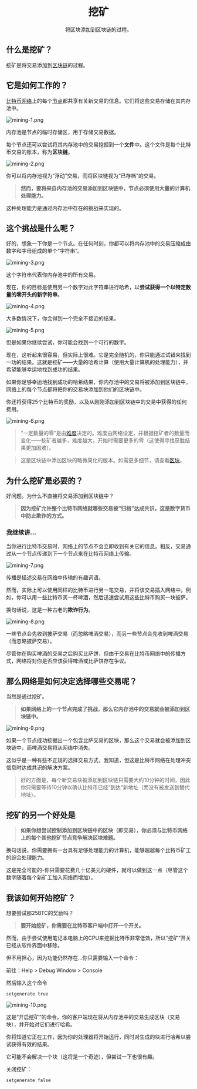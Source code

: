 # <center>挖矿</center>
<center>将区块添加到区块链的过程。</center>

## 什么是挖矿？
挖矿是将交易添加到[区块链](./1.Blockchain/Blockchain.md)的过程。

## 它是如何工作的？
[比特币网络](../1.Network/Network.md)上的每个[节点](../1.Network/Nodes/Nodes.md)都共享有关新交易的信息。它们将这些交易存储在其内存池中。

![mining-1.png](img/mining-1%20(1).png)  

内存池是节点的临时存储区，用于存储交易数据。

每个节点还可以尝试将其内存池中的交易挖掘到一个**文件**中。这个文件是每个比特币交易的账本，称为**区块链**。

![mining-2.png](img/mining-2%20(1).png)  

你可以将内存池视为“浮动”交易，而将区块链视为“已存档”的交易。

>**然而，要将来自内存池的交易添加到区块链中，节点必须使用大量的计算机处理能力。**

这种处理能力是通过内存池中存在的挑战来实现的。

## 这个挑战是什么呢？

好的，想象一下你是一个节点。在任何时刻，你都可以将内存池中的交易压缩成由数字和字母组成的单个“字符串”。

![mining-3.png](img/mining-3%20(1).png)  

这个字符串代表你内存池中的所有交易。

现在，你的目标是使用另一个数字对此字符串进行哈希，以**尝试获得一个以特定数量的零开头的新字符串**。

![mining-4.png](img/mining-4%20(1).png)  

大多数情况下，你会得到一个完全不接近的结果。

![mining-5.png](img/mining-5%20(1).png)  

但是如果你继续尝试，你可能会找到一个可行的数字。

现在，这听起来很容易，但实际上很难。它是完全随机的，你只能通过试错来找到一功的结果。这就是挖矿——大量的哈希计算（使用大量计算机的处理能力），并希望能够幸运地找到成功的结果。

如果你足够幸运地找到成功的哈希结果，你内存池中的交易将被添加到区块链中，网络上的每个节点都将把你的交易块添加到他们的区块链中。

你还将获得25个比特币的奖励，以及从刚刚添加到区块链中的交易中获得的任何费用。

![mining-6.png](img/mining-6%20(1).png)

>“一定数量的零”是由[难度](./3.Difficulty/Difficulty.md)决定的。难度由网络设定，并根据挖矿者的数量而变化——挖矿者越多，难度越大，开始时需要更多的零（这使得寻找获胜结果更加困难）。

>这是区块链中添加区块的略微简化的版本。如需更多细节，请查看[区块](./2.Blocks/Blocks.md)。

## 为什么挖矿是必要的？

好问题。为什么不直接将交易添加到区块链中？

>**因为挖矿允许整个比特币网络就哪些交易被“归档”达成共识，这是数字货币中防止欺诈的方式。**

### 我继续讲…

当你进行比特币交易时，网络上的节点不会立即收到有关它的信息。相反，交易通过从一个节点传递到下一个节点来在比特币网络上传输。

![mining-7.png](img/mining-7%20(1).png)  

传播是描述交易在网络中传输的有趣词语。

然而，实际上可以使用同样的比特币进行另一笔交易，并将该交易插入网络中。例如，你可以用一些比特币买一杯啤酒，然后迅速尝试用这些比特币购买一块披萨。

换句话说，这是一种古老的**欺诈行为**。

![mining-8.png](img/mining-8%20(1).png)  

一些节点会先收到披萨交易（而忽略啤酒交易），而另一些节点会先收到啤酒交易（而忽略披萨交易）。

尽管你在购买啤酒的交易之后购买比萨饼，但由于交易在比特币网络中的传播方式，网络将对你是否应该获得啤酒或比萨饼存在争议。

## 那么网络是如何决定选择哪些交易呢？
当然是通过挖矿。

>**如果网络上的一个节点完成了挑战，那么它内存池中的交易就会被添加到区块链中。**

![mining-9.png](img/mining-9%20(1).png)  

如果一个节点成功挖掘出一个包含比萨交易的区块，那么这个交易就会被添加到区块链中，而啤酒交易将从网络中消失。

这似乎是一种有些不正规的选择交易方式，我知道，但这是比特币网络在处理冲突信息时达成共识的解决方案。
>好的方面是，每个新交易块被添加到区块链只需要大约10分钟的时间，因此你只需要等待10分钟以确认比特币已经“到达”新地址（而没有被发送到替代地址）。

## 挖矿的另一个好处是

>**如果你想尝试控制添加到区块链中的区块（即交易），你必须与比特币网络上的每个其他挖矿节点竞争解决区块难题。**

换句话说，你需要拥有一台具有足够处理能力的计算机，能够超越每个比特币矿工的综合处理能力。

这是完全可能的-你只需要花费几十亿美元的硬件，就可以做到这一点（尽管这个数字随着每个新矿工加入网络而增加）。

## 我该如何开始挖矿？

想要尝试那25BTC的奖励吗？

>**要开始挖矿，你需要在比特币客户端中打开一个开关。**

然而，由于尝试使用笔记本电脑上的CPU来挖掘比特币非常低效，所以“挖矿”开关已经从软件界面中移除。

但不用担心，因为功能仍然存在...你只需要输入一个命令：

前往：Help > Debug Window > Console

然后输入这个命令
```
setgenerate true
```
![mining-10.png](img/mining-10.png)

这是“开启挖矿”的命令。你的客户端现在将从内存池中的交易生成区块（交易块），并开始对它们进行哈希。

你将知道它正在工作，因为你的处理器将开始运行，同时对生成的块进行哈希以尝试获得有效的结果。

它可能不会解决一个块（这将是一个奇迹），但尝试一下也很有趣。

关闭挖矿：

``` 
setgenerate false
```